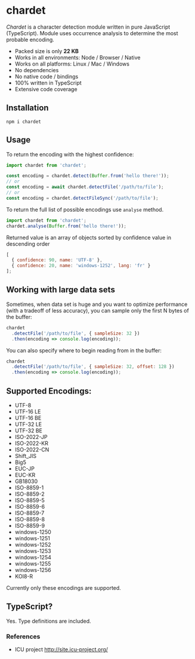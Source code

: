 # chardet

*Chardet* is a character detection module written in pure JavaScript (TypeScript). Module uses occurrence analysis to determine the most probable encoding.

- Packed size is only **22 KB**
- Works in all environments: Node / Browser / Native
- Works on all platforms: Linux / Mac / Windows
- No dependencies
- No native code / bindings
- 100% written in TypeScript
- Extensive code coverage

## Installation

```
npm i chardet
```

## Usage

To return the encoding with the highest confidence:

```javascript
import chardet from 'chardet';

const encoding = chardet.detect(Buffer.from('hello there!'));
// or
const encoding = await chardet.detectFile('/path/to/file');
// or
const encoding = chardet.detectFileSync('/path/to/file');
```

To return the full list of possible encodings use `analyse` method.

```javascript
import chardet from 'chardet';
chardet.analyse(Buffer.from('hello there!'));
```

Returned value is an array of objects sorted by confidence value in descending order

```javascript
[
  { confidence: 90, name: 'UTF-8' },
  { confidence: 20, name: 'windows-1252', lang: 'fr' }
];
```

## Working with large data sets

Sometimes, when data set is huge and you want to optimize performance (with a tradeoff of less accuracy),
you can sample only the first N bytes of the buffer:

```javascript
chardet
  .detectFile('/path/to/file', { sampleSize: 32 })
  .then(encoding => console.log(encoding));
```

You can also specify where to begin reading from in the buffer:

```javascript
chardet
  .detectFile('/path/to/file', { sampleSize: 32, offset: 128 })
  .then(encoding => console.log(encoding));
```

## Supported Encodings:

- UTF-8
- UTF-16 LE
- UTF-16 BE
- UTF-32 LE
- UTF-32 BE
- ISO-2022-JP
- ISO-2022-KR
- ISO-2022-CN
- Shift_JIS
- Big5
- EUC-JP
- EUC-KR
- GB18030
- ISO-8859-1
- ISO-8859-2
- ISO-8859-5
- ISO-8859-6
- ISO-8859-7
- ISO-8859-8
- ISO-8859-9
- windows-1250
- windows-1251
- windows-1252
- windows-1253
- windows-1254
- windows-1255
- windows-1256
- KOI8-R

Currently only these encodings are supported.

## TypeScript?

Yes. Type definitions are included.

### References

- ICU project http://site.icu-project.org/
